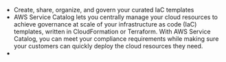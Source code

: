 - Create, share, organize, and govern your curated IaC templates
- AWS Service Catalog lets you centrally manage your cloud resources to achieve governance at scale of your infrastructure as code (IaC) templates, written in CloudFormation or Terraform. With AWS Service Catalog, you can meet your compliance requirements while making sure your customers can quickly deploy the cloud resources they need.
- 